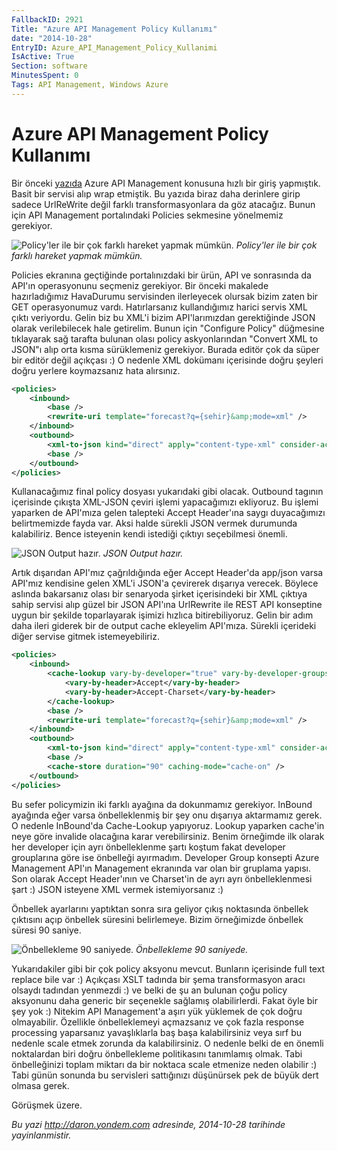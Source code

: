 ```yaml
---
FallbackID: 2921
Title: "Azure API Management Policy Kullanımı"
date: "2014-10-28"
EntryID: Azure_API_Management_Policy_Kullanimi
IsActive: True
Section: software
MinutesSpent: 0
Tags: API Management, Windows Azure
---
```

# Azure API Management Policy Kullanımı
Bir önceki
[yazıda](http://daron.yondem.com/software/post/Azure_API_Management_Giris)
Azure API Management konusuna hızlı bir giriş yapmıştık. Basit bir
servisi alıp wrap etmiştik. Bu yazıda biraz daha derinlere girip sadece
UrlReWrite değil farklı transformasyonlara da göz atacağız. Bunun için
API Management portalındaki Policies sekmesine yönelmemiz gerekiyor.

![Policy'ler ile bir çok farklı hareket yapmak
mümkün.](media/Azure_API_Management_Policy_Kullanimi/api_policies.png)
*Policy'ler ile bir çok farklı hareket yapmak mümkün.*

Policies ekranına geçtiğinde portalınızdaki bir ürün, API ve sonrasında
da API'ın operasyonunu seçmeniz gerekiyor. Bir önceki makalede
hazırladığımız HavaDurumu servisinden ilerleyecek olursak bizim zaten
bir GET operasyonumuz vardı. Hatırlarsanız kullandığımız harici servis
XML çıktı veriyordu. Gelin biz bu XML'i bizim API'larımızdan
gerektiğinde JSON olarak verilebilecek hale getirelim. Bunun için
"Configure Policy" düğmesine tıklayarak sağ tarafta bulunan olası policy
askyonlarından "Convert XML to JSON"ı alıp orta kısma sürüklemeniz
gerekiyor. Burada editör çok da süper bir editör değil açıkçası :) O
nedenle XML dokümanı içerisinde doğru şeyleri doğru yerlere koymazsanız
hata alırsınız.

```xml
<policies>
    <inbound>
        <base />
        <rewrite-uri template="forecast?q={sehir}&amp;mode=xml" />
    </inbound>
    <outbound>
        <xml-to-json kind="direct" apply="content-type-xml" consider-accept-header="true" />
        <base />
    </outbound>
</policies>
```

Kullanacağımız final policy dosyası yukarıdaki gibi olacak. Outbound
tagının içerisinde çıkışta XML-JSON çeviri işlemi yapacağımızı
ekliyoruz. Bu işlemi yaparken de API'mıza gelen talepteki Accept
Header'ına saygı duyacağımızı belirtmemizde fayda var. Aksi halde
sürekli JSON vermek durumunda kalabiliriz. Bence isteyenin kendi
istediği çıktıyı seçebilmesi önemli.

![JSON Output
hazır.](media/Azure_API_Management_Policy_Kullanimi/api_policies_2.png)
*JSON Output hazır.*

Artık dışarıdan API'mız çağrıldığında eğer Accept Header'da app/json
varsa API'mız kendisine gelen XML'i JSON'a çevirerek dışarıya verecek.
Böylece aslında bakarsanız olası bir senaryoda şirket içerisindeki bir
XML çıktıya sahip servisi alıp güzel bir JSON API'ına UrlRewrite ile
REST API konseptine uygun bir şekilde toparlayarak işimizi hızlıca
bitirebiliyoruz. Gelin bir adım daha ileri giderek bir de output cache
ekleyelim API'mıza. Sürekli içerideki diğer servise gitmek
istemeyebiliriz.

```XML
<policies>
    <inbound>
        <cache-lookup vary-by-developer="true" vary-by-developer-groups="false" downstream-caching-type="public">
            <vary-by-header>Accept</vary-by-header>
            <vary-by-header>Accept-Charset</vary-by-header>
        </cache-lookup>
        <base />
        <rewrite-uri template="forecast?q={sehir}&amp;mode=xml" />
    </inbound>
    <outbound>
        <xml-to-json kind="direct" apply="content-type-xml" consider-accept-header="true" />
        <base />
        <cache-store duration="90" caching-mode="cache-on" />
    </outbound>
</policies>
```

Bu sefer policymizin iki farklı ayağına da dokunmamız gerekiyor. InBound
ayağında eğer varsa önbelleklenmiş bir şey onu dışarıya aktarmamız
gerek. O nedenle InBound'da Cache-Lookup yapıyoruz. Lookup yaparken
cache'in neye göre invalide olacağına karar verebilirsiniz. Benim
örneğimde ilk olarak her developer için ayrı önbelleklenme şartı koştum
fakat developer grouplarına göre ise önbelleği ayırmadım. Developer
Group konsepti Azure Management API'ın Management ekranında var olan bir
gruplama yapısı. Son olarak Accept Header'ının ve Charset'in de ayrı
ayrı önbelleklenmesi şart :) JSON isteyene XML vermek istemiyorsanız :)

Önbellek ayarlarını yaptıktan sonra sıra geliyor çıkış noktasında
önbellek çıktısını açıp önbellek süresini belirlemeye. Bizim örneğimizde
önbellek süresi 90 saniye.

![Önbellekleme 90
saniyede.](media/Azure_API_Management_Policy_Kullanimi/api_policies_3.png)
*Önbellekleme 90 saniyede.*

Yukarıdakiler gibi bir çok policy aksyonu mevcut. Bunların içerisinde
full text replace bile var :) Açıkçası XSLT tadında bir şema
transformasyon aracı olsaydı tadından yenmezdi :) ve belki de şu an
bulunan çoğu policy aksyonunu daha generic bir seçenekle sağlamış
olabilirlerdi. Fakat öyle bir şey yok :) Nitekim API Management'a aşırı
yük yüklemek de çok doğru olmayabilir. Özellikle önbelleklemeyi
açmazsanız ve çok fazla response processing yaparsanız yavaşlıklarla baş
başa kalabilirsiniz veya sırf bu nedenle scale etmek zorunda da
kalabilirsiniz. O nedenle belki de en önemli noktalardan biri doğru
önbellekleme politikasını tanımlamış olmak. Tabi önbelleğinizi toplam
miktarı da bir noktaca scale etmenize neden olabilir :) Tabi günün
sonunda bu servisleri sattığınızı düşünürsek pek de büyük dert olmasa
gerek.

Görüşmek üzere.



*Bu yazi http://daron.yondem.com adresinde, 2014-10-28 tarihinde yayinlanmistir.*
